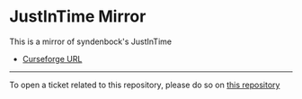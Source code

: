 # JustInTime Mirror

This is a mirror of syndenbock's JustInTime

- [Curseforge URL](https://www.curseforge.com/wow/addons/justintime)

----

To open a ticket related to this repository, please do so on [this repository](https://github.com/curseforge-mirror/.github)